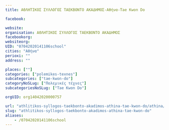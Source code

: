 ```yaml
---
title: ΑΘΛΗΤΙΚΟΣ ΣΥΛΛΟΓΟΣ ΤΑΕΚΒΟΝΤΟ ΑΚΑΔΗΜΟΣ-Αθήνα-Tae Kwon Do

facebook:

website:
organisation: ΑΘΛΗΤΙΚΟΣ ΣΥΛΛΟΓΟΣ ΤΑΕΚΒΟΝΤΟ ΑΚΑΔΗΜΟΣ
facebookorg:
websiteorg:
UID: "07042020141106school"
cities: "Αθήνα"
perioxi: ""
address: ""

places: [""]
categories: ["polemikes-texnes"]
subcategories: ["tae-kwon-do"]
categoryNoSLug: ["Πολεμικές τέχνες"]
subcategoriesNoSLug: ["Tae Kwon Do"]

orgUID: org14042020000757

url: "athlitikos-syllogos-taekbonto-akadimos-athina-tae-kwon-do/athina//"
slug: "athlitikos-syllogos-taekbonto-akadimos-athina-tae-kwon-do"
aliases:
    - /07042020141106school
---
```






